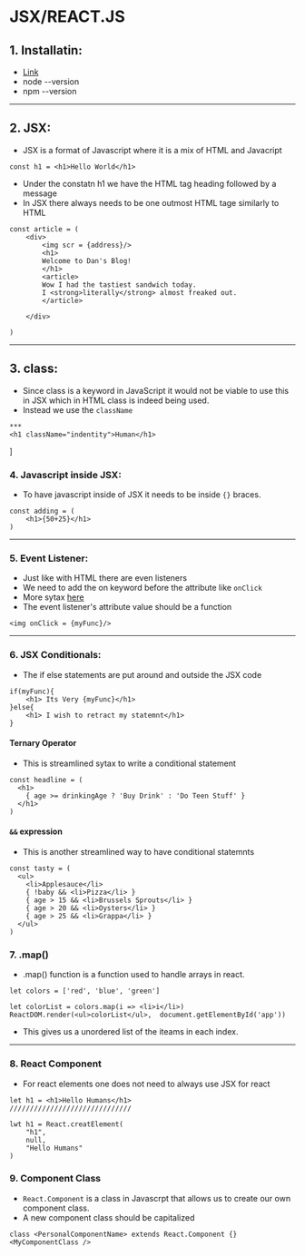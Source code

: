 # **JSX/REACT.JS**

## 1. Installatin:
* [Link](https://nodejs.org/en/download/)
* node --version
* npm --version
***

## 2. JSX:
* JSX is a format of Javascript where it is a mix of HTML and Javacript
```
const h1 = <h1>Hello World</h1>
```
* Under the constatn h1 we have the HTML tag heading followed by a message
* In JSX there always needs to be one outmost HTML tage similarly to HTML
```
const article = (
    <div>
        <img scr = {address}/>
        <h1>
        Welcome to Dan's Blog!
        </h1>
        <article>
        Wow I had the tastiest sandwich today.  
        I <strong>literally</strong> almost freaked out.
        </article>

    </div>

)
```
***
## 3. class:

* Since class is a keyword in JavaScript it would not be viable to use this in JSX which in HTML class is indeed being used. 
* Instead we use the `className`

```
***
<h1 className="indentity">Human</h1>
```
]

### 4. Javascript inside JSX:
* To have javascript inside of JSX it needs to be inside `{}` braces.

```
const adding = (
    <h1>{50+25}</h1>
)
```
***

### 5. Event Listener:
* Just like with HTML there are even listeners 
* We need to add the on keyword before the attribute like `onClick`
* More sytax [here](https://reactjs.org/docs/events.html#supported-events)
* The event listener's attribute value should be a function
```
<img onClick = {myFunc}/>
```
***
### 6. JSX Conditionals:
* The if else statements are put around and outside the JSX code
```
if(myFunc){
    <h1> Its Very {myFunc}</h1>
}else{
    <h1> I wish to retract my statemnt</h1>
}

```
#### Ternary Operator
* This is streamlined sytax to write a conditional statement

```
const headline = (
  <h1>
    { age >= drinkingAge ? 'Buy Drink' : 'Do Teen Stuff' }
  </h1>
)
```

#### `&&` expression
* This is another streamlined way to have conditional statemnts

```
const tasty = (
  <ul>
    <li>Applesauce</li>
    { !baby && <li>Pizza</li> }
    { age > 15 && <li>Brussels Sprouts</li> }
    { age > 20 && <li>Oysters</li> }
    { age > 25 && <li>Grappa</li> }
  </ul>
)
```
### 7. .map() 
* .map() function is a function used to handle arrays in react.
```
let colors = ['red', 'blue', 'green']

let colorList = colors.map(i => <li>i</li>)
ReactDOM.render(<ul>colorList</ul>,  document.getElementById('app'))
```

* This gives us a unordered list of the iteams in each index.

***


### 8. React Component
* For react elements one does not need to always use JSX for react
```
let h1 = <h1>Hello Humans</h1>
//////////////////////////////

lwt h1 = React.creatElement(
    "h1",
    null,
    "Hello Humans"
)

```
### 9. Component Class
* `React.Component` is a class in Javascrpt that allows us to create our own component class. 
* A new component class should be capitalized
```
class <PersonalComponentName> extends React.Component {}
<MyComponentClass />
```